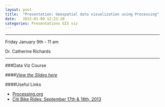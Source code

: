 ```yaml
---
layout: post
title:  "Presentation: Geospatial data visualization using Processing"
date:   2015-01-09 12:21:10
categories: Presentations GIS viz
---
```

---
Friday January 9th - 11 am

Dr. Catherine Richards

---

###Data Viz Course



####[*View the Slides here*](https://nygeog.github.io/big/processing)

####Useful Links
* [Processing.org](https://processing.org/)
* [Citi Bike Rides: September 17th & 18th, 2013](http://vimeo.com/89305412)


<!--Ok great. What other tools were you thinking about? Just asking to make sure I didn't cover them


On Dec 30, 2014, at 7:29 AM, Daniel M Sheehan <dms2203@columbia.edu> wrote:

Catie, just confirming that I’ll be around and am able to do the talk Jan 9th. 

Should I give an overview of some of the other tools they could use for mapping and viz as well? 


On Dec 11, 2014, at 11:03 AM, Richards, Catherine <cr2320@cumc.columbia.edu> wrote:

Well I didn't even know there was a difference between processing and processing.js. so maybe you could explain that difference as well, if it's important.

The students will have computers and can follow along if you prefer. But if it requires downloading any software they don't already have I would maybe skip the following along part, unless them taking 10 minutes to download something is ok.

This lecture is for a class on data visualization in SAS. But I also introduce other software and tools that they can use. Gina gave a guest lecture talking about the importance of data viz in her research and showed animated maps you created. The students loved the maps and wanted to just hear about processing and what is required/necessary to make maps in processing.

Catherine

On Dec 11, 2014, at 7:37 AM, Daniel M Sheehan <dms2203@columbia.edu> wrote:

Disclaimer: I really only know some of the Processing application, not processing.js. Is this for a class, workshop or something else? Will the students have computers and work along? 

I’m 85% sure I can do it, I just need to see how some January travel plans pan out. I’ll put it in my calendar and plan for it. 

On Dec 8, 2014, at 1:36 PM, Richards, Catherine <cr2320@cumc.columbia.edu> wrote:

Hi Danny,

Would you be interested and have time to give a 30-45 minute lecture on processing.js. Mostly just an overview of what it is, what us required to make maps in processing (code and/or data manipulation) as well as some examples, on Friday January 9th at 11 am?

Catherine-->